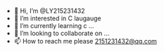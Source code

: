 - 👋 Hi, I’m @LY215231432
- 👀 I’m interested in C laugauge
- 🌱 I’m currently learning c ...
- 💞️ I’m looking to collaborate on ...
- 📫 How to reach me please 2151231432@qq.com

<!---
LY215231432/LY215231432 is a ✨ special ✨ repository because its `README.md` (this file) appears on your GitHub profile.
You can click the Preview link to take a look at your changes.
--->
